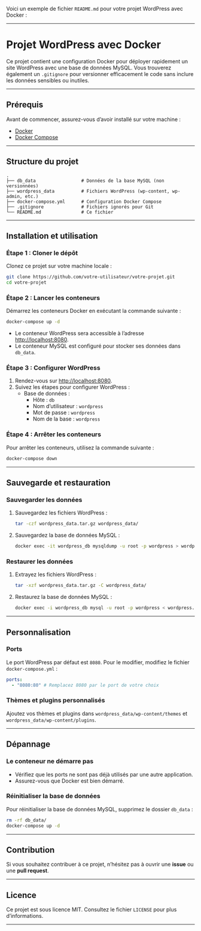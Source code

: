 Voici un exemple de fichier `README.md` pour votre projet WordPress avec Docker :

---

# **Projet WordPress avec Docker**

Ce projet contient une configuration Docker pour déployer rapidement un site WordPress avec une base de données MySQL. Vous trouverez également un `.gitignore` pour versionner efficacement le code sans inclure les données sensibles ou inutiles.

---

## **Prérequis**

Avant de commencer, assurez-vous d’avoir installé sur votre machine :

- [Docker](https://www.docker.com/products/docker-desktop)
- [Docker Compose](https://docs.docker.com/compose/install/)

---

## **Structure du projet**

```plaintext
.
├── db_data                 # Données de la base MySQL (non versionnées)
├── wordpress_data          # Fichiers WordPress (wp-content, wp-admin, etc.)
├── docker-compose.yml      # Configuration Docker Compose
├── .gitignore              # Fichiers ignorés pour Git
└── README.md               # Ce fichier
```

---

## **Installation et utilisation**

### Étape 1 : Cloner le dépôt

Clonez ce projet sur votre machine locale :

```bash
git clone https://github.com/votre-utilisateur/votre-projet.git
cd votre-projet
```

### Étape 2 : Lancer les conteneurs

Démarrez les conteneurs Docker en exécutant la commande suivante :

```bash
docker-compose up -d
```

- Le conteneur WordPress sera accessible à l’adresse [http://localhost:8080](http://localhost:8080).
- Le conteneur MySQL est configuré pour stocker ses données dans `db_data`.

### Étape 3 : Configurer WordPress

1. Rendez-vous sur [http://localhost:8080](http://localhost:8080).
2. Suivez les étapes pour configurer WordPress :
   - Base de données :  
     - Hôte : `db`
     - Nom d’utilisateur : `wordpress`
     - Mot de passe : `wordpress`
     - Nom de la base : `wordpress`

### Étape 4 : Arrêter les conteneurs

Pour arrêter les conteneurs, utilisez la commande suivante :

```bash
docker-compose down
```

---

## **Sauvegarde et restauration**

### Sauvegarder les données

1. Sauvegardez les fichiers WordPress :
   ```bash
   tar -czf wordpress_data.tar.gz wordpress_data/
   ```

2. Sauvegardez la base de données MySQL :
   ```bash
   docker exec -it wordpress_db mysqldump -u root -p wordpress > wordpress.sql
   ```

### Restaurer les données

1. Extrayez les fichiers WordPress :
   ```bash
   tar -xzf wordpress_data.tar.gz -C wordpress_data/
   ```

2. Restaurez la base de données MySQL :
   ```bash
   docker exec -i wordpress_db mysql -u root -p wordpress < wordpress.sql
   ```

---

## **Personnalisation**

### Ports
Le port WordPress par défaut est `8080`. Pour le modifier, modifiez le fichier `docker-compose.yml` :

```yaml
ports:
  - "8080:80" # Remplacez 8080 par le port de votre choix
```

### Thèmes et plugins personnalisés
Ajoutez vos thèmes et plugins dans `wordpress_data/wp-content/themes` et `wordpress_data/wp-content/plugins`.

---

## **Dépannage**

### Le conteneur ne démarre pas
- Vérifiez que les ports ne sont pas déjà utilisés par une autre application.
- Assurez-vous que Docker est bien démarré.

### Réinitialiser la base de données
Pour réinitialiser la base de données MySQL, supprimez le dossier `db_data` :

```bash
rm -rf db_data/
docker-compose up -d
```

---

## **Contribution**

Si vous souhaitez contribuer à ce projet, n’hésitez pas à ouvrir une **issue** ou une **pull request**.

---

## **Licence**

Ce projet est sous licence MIT. Consultez le fichier `LICENSE` pour plus d’informations.

---